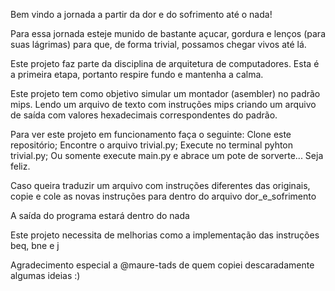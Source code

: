 Bem vindo a jornada a partir da dor e do sofrimento até o nada!

Para essa jornada esteje munido de bastante açucar, gordura e lenços (para suas lágrimas) para que, de forma trivial, possamos chegar vivos até lá.

Este projeto faz parte da disciplina de arquitetura de computadores. Esta é a primeira etapa, portanto respire fundo e mantenha a calma.

Este projeto tem como objetivo simular um montador (asembler) no padrão mips. Lendo um arquivo de texto com instruções mips criando um arquivo de saída com valores hexadecimais correspondentes do padrão.

Para ver este projeto em funcionamento faça o seguinte: Clone este repositório; Encontre o arquivo trivial.py; Execute no terminal pyhton trivial.py; Ou somente execute main.py e abrace um pote de sorverte... Seja feliz.

Caso queira traduzir um arquivo com instruções diferentes das originais, copie e cole as novas instruções para dentro do arquivo dor_e_sofrimento

A saída do programa estará dentro do nada

Este projeto necessita de melhorias como a implementação das instruções beq, bne e j

Agradecimento especial a @maure-tads de quem copiei descaradamente algumas ideias :)